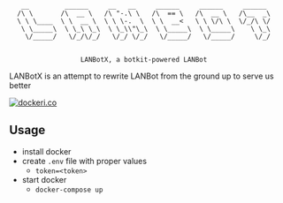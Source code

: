```
   __         ______     __   __     ______     ______     ______
  /\ \       /\  __ \   /\ "-.\ \   /\  == \   /\  __ \   /\__  _\
  \ \ \____  \ \  __ \  \ \ \-.  \  \ \  __<   \ \ \/\ \  \/_/\ \/
   \ \_____\  \ \_\ \_\  \ \_\\"\_\  \ \_____\  \ \_____\    \ \_\
    \/_____/   \/_/\/_/   \/_/ \/_/   \/_____/   \/_____/     \/_/


                  LANBotX, a botkit-powered LANBot
```

LANBotX is an attempt to rewrite LANBot from the ground up to serve us better

[![dockeri.co](http://dockeri.co/image/rmlynch/lanbotx)](https://hub.docker.com/r/rmlynch/lanbotx/)

## Usage
* install docker
* create `.env` file with proper values
  * `token=<token>`
* start docker
  * `docker-compose up`
